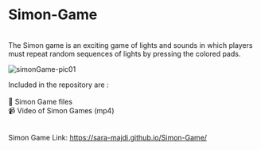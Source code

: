 # Simon-Game

</br>
The Simon game is an exciting game of lights and sounds in which players must repeat random sequences of lights by pressing the colored pads.
</br>

![simonGame-pic01](https://github.com/Sara-Majdi/Simon-Game/assets/123373205/e762d46e-dbfd-4bfa-a744-b350eafd3186)
</br>

Included in the repository are :
</br>
</br>
📁 Simon Game files
</br>
📹 Video of Simon Games (mp4)
</br>
</br>

Simon Game Link: https://sara-majdi.github.io/Simon-Game/
